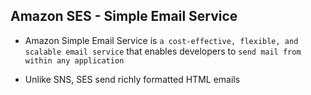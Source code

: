 ## Amazon SES - Simple Email Service

- Amazon Simple Email Service is `a cost-effective, flexible, and scalable email service` that enables developers to `send mail from within any application`

- Unlike SNS, SES send richly formatted HTML emails
